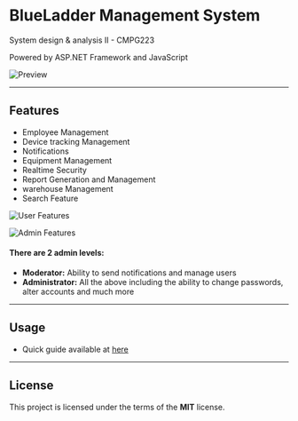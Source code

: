 BlueLadder Management System
============

System design & analysis II - CMPG223

Powered by ASP.NET Framework and JavaScript

![Preview](https://i.imgur.com/koo0AuF.png)

---

## Features
- Employee Management
- Device tracking Management
- Notifications
- Equipment Management
- Realtime Security
- Report Generation and Management
- warehouse Management
- Search Feature

![User Features](https://i.imgur.com/dk2cWZw.png)

![Admin Features](https://i.imgur.com/anAdPiK.png)


#### There are 2 admin levels:
- **Moderator:** Ability to send notifications and manage users
- **Administrator:** All the above including the ability to change passwords, alter accounts and much more

---

## Usage

- Quick guide available at [here](https://github.com/NanaADuah/BlueladderSystem/blob/0c7b0cf88b5bdfdb287fdd3bc966162ca8918894/Guide.pdf)
---

## License

This project is licensed under the terms of the **MIT** license.
